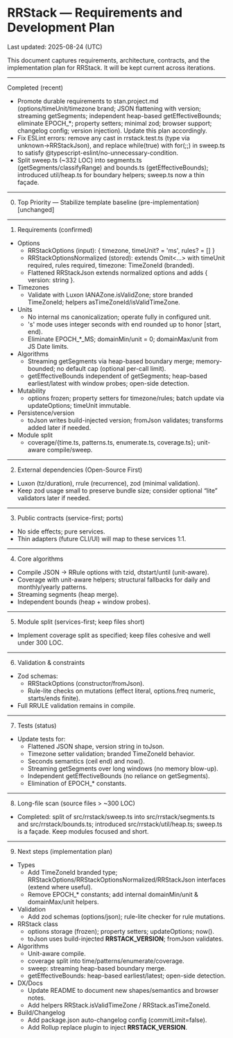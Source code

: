 # RRStack — Requirements and Development Plan

Last updated: 2025-08-24 (UTC)

This document captures requirements, architecture, contracts, and the implementation plan for RRStack. It will be kept current across iterations.

---

Completed (recent)

- Promote durable requirements to stan.project.md (options/timeUnit/timezone brand; JSON flattening with version; streaming getSegments; independent heap-based getEffectiveBounds; eliminate EPOCH\_\*; property setters; minimal zod; browser support; changelog config; version injection). Update this plan accordingly.
- Fix ESLint errors: remove any cast in rrstack.test.ts (type via unknown→RRStackJson), and replace while(true) with for(;;) in sweep.ts to satisfy @typescript-eslint/no-unnecessary-condition.
- Split sweep.ts (~332 LOC) into segments.ts (getSegments/classifyRange) and bounds.ts (getEffectiveBounds); introduced util/heap.ts for boundary helpers; sweep.ts now a thin façade.

---

0. Top Priority — Stabilize template baseline (pre-implementation)
   [unchanged]

---

1. Requirements (confirmed)

- Options
  - RRStackOptions (input): { timezone, timeUnit? = 'ms', rules? = [] }
  - RRStackOptionsNormalized (stored): extends Omit<…> with timeUnit required, rules required, timezone: TimeZoneId (branded).
  - Flattened RRStackJson extends normalized options and adds { version: string }.
- Timezones
  - Validate with Luxon IANAZone.isValidZone; store branded TimeZoneId; helpers asTimeZoneId/isValidTimeZone.
- Units
  - No internal ms canonicalization; operate fully in configured unit.
  - 's' mode uses integer seconds with end rounded up to honor [start, end).
  - Eliminate EPOCH\_\*\_MS; domainMin/unit = 0; domainMax/unit from JS Date limits.
- Algorithms
  - Streaming getSegments via heap-based boundary merge; memory-bounded; no default cap (optional per-call limit).
  - getEffectiveBounds independent of getSegments; heap-based earliest/latest with window probes; open-side detection.
- Mutability
  - options frozen; property setters for timezone/rules; batch update via updateOptions; timeUnit immutable.
- Persistence/version
  - toJson writes build-injected version; fromJson validates; transforms added later if needed.
- Module split
  - coverage/{time.ts, patterns.ts, enumerate.ts, coverage.ts}; unit-aware compile/sweep.

---

2. External dependencies (Open-Source First)

- Luxon (tz/duration), rrule (recurrence), zod (minimal validation).
- Keep zod usage small to preserve bundle size; consider optional “lite” validators later if needed.

---

3. Public contracts (service-first; ports)

- No side effects; pure services.
- Thin adapters (future CLI/UI) will map to these services 1:1.

---

4. Core algorithms

- Compile JSON → RRule options with tzid, dtstart/until (unit-aware).
- Coverage with unit-aware helpers; structural fallbacks for daily and monthly/yearly patterns.
- Streaming segments (heap merge).
- Independent bounds (heap + window probes).

---

5. Module split (services-first; keep files short)

- Implement coverage split as specified; keep files cohesive and well under 300 LOC.

---

6. Validation & constraints

- Zod schemas:
  - RRStackOptions (constructor/fromJson).
  - Rule-lite checks on mutations (effect literal, options.freq numeric, starts/ends finite).
- Full RRULE validation remains in compile.

---

7. Tests (status)

- Update tests for:
  - Flattened JSON shape, version string in toJson.
  - Timezone setter validation; branded TimeZoneId behavior.
  - Seconds semantics (ceil end) and now().
  - Streaming getSegments over long windows (no memory blow-up).
  - Independent getEffectiveBounds (no reliance on getSegments).
  - Elimination of EPOCH\_\* constants.

---

8. Long-file scan (source files > ~300 LOC)

- Completed: split of src/rrstack/sweep.ts into src/rrstack/segments.ts and src/rrstack/bounds.ts; introduced src/rrstack/util/heap.ts; sweep.ts is a façade. Keep modules focused and short.

---

9. Next steps (implementation plan)

- Types
  - Add TimeZoneId branded type; RRStackOptions/RRStackOptionsNormalized/RRStackJson interfaces (extend where useful).
  - Remove EPOCH\_\* constants; add internal domainMin/unit & domainMax/unit helpers.
- Validation
  - Add zod schemas (options/json); rule-lite checker for rule mutations.
- RRStack class
  - options storage (frozen); property setters; updateOptions; now().
  - toJson uses build-injected **RRSTACK_VERSION**; fromJson validates.
- Algorithms
  - Unit-aware compile.
  - coverage split into time/patterns/enumerate/coverage.
  - sweep: streaming heap-based boundary merge.
  - getEffectiveBounds: heap-based earliest/latest; open-side detection.
- DX/Docs
  - Update README to document new shapes/semantics and browser notes.
  - Add helpers RRStack.isValidTimeZone / RRStack.asTimeZoneId.
- Build/Changelog
  - Add package.json auto-changelog config (commitLimit=false).
  - Add Rollup replace plugin to inject **RRSTACK_VERSION**.
